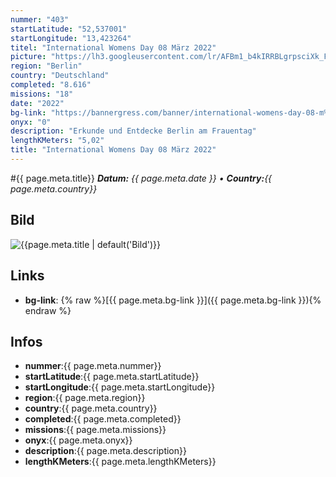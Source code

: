 ```yaml
---
nummer: "403"
startLatitude: "52,537001"
startLongitude: "13,423264"
titel: "International Womens Day 08 März 2022"
picture: "https://lh3.googleusercontent.com/lr/AFBm1_b4kIRRBLgrpsciXk_FfWyhDR9Ep2oGavStSmYcuYYfml2KKxYtOcyYcUAEpXitTv0stHzSYM5AwWA8UjySO2u-fZzqHie8_2Cf6BYuysUkYNTpT6i6VsoVfklKKBQgyvvEXi--aMIorDrep74s_QsxZkF2lidGthdNMge6xnbMT6UJeWsE7KCAqx7oNN2zbYVpQ0Im0knRXagM9_OiahvZlf82a8OVRCv6Nk1xutr4aHt9muTFWbBgJPKlJ3oioJltyaR-vi7IlrRoBRtq_pY65rem7zV6tLvMHEWRpZ_N-PAQySF0gOtyhme21ncQjiezZ9r5EdkBDTcurfaqND39ISi3800LfpAgtoqUeBBovWySXcPqGcUeMWrIpIld41it_sfTQFVOVbmgpv7mgIShLb20scujK4Soe6q1yycIF0KXZoNUf82nGFQbfX3o78M6wZgbXC1nV-0MRDd87jt90weQ63c4DGAtr62BNYVlsV7xvYPE_KrJzUUnL1hSiTCT4ZVtmjng8zJb2Ho-DEIc_Pwdbf_i6gObg-wE_KQHdQEg7JPEefpghu20mrUGPIIQQl36F9VE3K8r88G0o05_JCludChivhgtjcnUjdMh9Nh4v-RX2mtFKNs2lQ2UkhWn6ejcOAOzQ0dIUA0kgz5KtZC6C4gDvAWA_spYUjmVPlsRn3GFUBeiBcLCl1E2A_rtEgNtt3XW43puJlBVi3UwCfQXSvIcs1YEongb_40tf8zAHQ3cMiSFtW3iTz0MRMULVmJUSgwq9i2fALAg0FnyMGgZTcMUZhZw_zi2qgI_tExlSdRjP3o7e1rSjvsdmhIUBfMSNJSirkAK2shE31UilWW2dG_Yw8zJdAqa_OccDZD0qJhyvjYSorO_WRuCAqjGwq60"
region: "Berlin"
country: "Deutschland"
completed: "8.616"
missions: "18"
date: "2022"
bg-link: "https://bannergress.com/banner/international-womens-day-08-m%C3%A4rz-2022-cd3c"
onyx: "0"
description: "Erkunde und Entdecke Berlin am Frauentag"
lengthKMeters: "5,02"
title: "International Womens Day 08 März 2022"
---
```


#{{ page.meta.title}}
_**Datum:** {{ page.meta.date }} • **Country:**{{ page.meta.country}}_

## Bild
![{{page.meta.title | default('Bild')}}]({{page.meta.picture}})

## Links
- **bg-link**: {% raw %}[{{ page.meta.bg-link }}]({{ page.meta.bg-link }}){% endraw %}

## Infos
- **nummer**:{{ page.meta.nummer}}
- **startLatitude**:{{ page.meta.startLatitude}}
- **startLongitude**:{{ page.meta.startLongitude}}
- **region**:{{ page.meta.region}}
- **country**:{{ page.meta.country}}
- **completed**:{{ page.meta.completed}}
- **missions**:{{ page.meta.missions}}
- **onyx**:{{ page.meta.onyx}}
- **description**:{{ page.meta.description}}
- **lengthKMeters**:{{ page.meta.lengthKMeters}}


